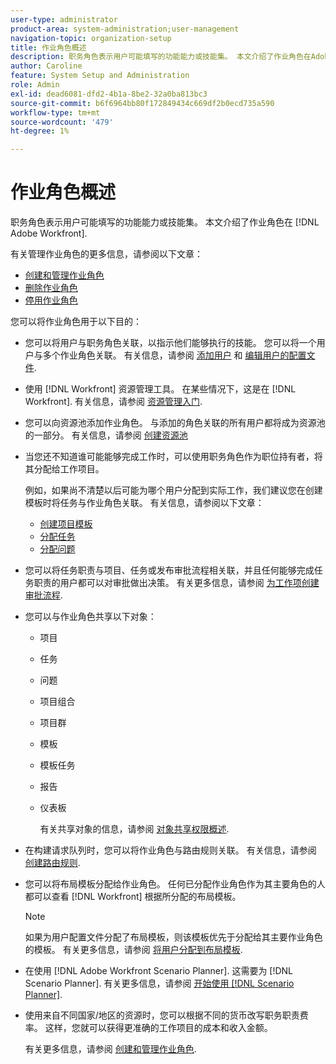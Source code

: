```yaml
---
user-type: administrator
product-area: system-administration;user-management
navigation-topic: organization-setup
title: 作业角色概述
description: 职务角色表示用户可能填写的功能能力或技能集。 本文介绍了作业角色在Adobe Workfront中的各种用法。
author: Caroline
feature: System Setup and Administration
role: Admin
exl-id: dead6081-dfd2-4b1a-8be2-32a0ba813bc3
source-git-commit: b6f6964bb80f172849434c669df2b0ecd735a590
workflow-type: tm+mt
source-wordcount: '479'
ht-degree: 1%

---
```


# 作业角色概述

职务角色表示用户可能填写的功能能力或技能集。 本文介绍了作业角色在 [!DNL Adobe Workfront].

有关管理作业角色的更多信息，请参阅以下文章：

* [创建和管理作业角色](../../../administration-and-setup/set-up-workfront/organizational-setup/create-manage-job-roles.md)
* [删除作业角色](../../../administration-and-setup/set-up-workfront/organizational-setup/delete-job-roles.md)
* [停用作业角色](../../../administration-and-setup/set-up-workfront/organizational-setup/deactivate-job-roles.md)

您可以将作业角色用于以下目的：

* 您可以将用户与职务角色关联，以指示他们能够执行的技能。 您可以将一个用户与多个作业角色关联。 有关信息，请参阅 [添加用户](../../../administration-and-setup/add-users/create-and-manage-users/add-users.md) 和 [编辑用户的配置文件](../../../administration-and-setup/add-users/create-and-manage-users/edit-a-users-profile.md).
* 使用 [!DNL Workfront] 资源管理工具。 在某些情况下，这是在 [!DNL Workfront]. 有关信息，请参阅 [资源管理入门](../../../resource-mgmt/resource-mgmt-overview/get-started-resource-management.md).
* 您可以向资源池添加作业角色。 与添加的角色关联的所有用户都将成为资源池的一部分。 有关信息，请参阅 [创建资源池](../../../resource-mgmt/resource-planning/resource-pools/create-resource-pools.md)
* 当您还不知道谁可能能够完成工作时，可以使用职务角色作为职位持有者，将其分配给工作项目。

   例如，如果尚不清楚以后可能为哪个用户分配到实际工作，我们建议您在创建模板时将任务与作业角色关联。 有关信息，请参阅以下文章：

   * [创建项目模板](../../../manage-work/projects/create-and-manage-templates/create-template.md)
   * [分配任务](../../../manage-work/tasks/assign-tasks/assign-tasks.md)
   * [分配问题](../../../manage-work/issues/manage-issues/assign-issues.md)

* 您可以将任务职责与项目、任务或发布审批流程相关联，并且任何能够完成任务职责的用户都可以对审批做出决策。 有关更多信息，请参阅 [为工作项创建审批流程](../../../administration-and-setup/customize-workfront/configure-approval-milestone-processes/create-approval-processes.md).
* 您可以与作业角色共享以下对象：

   * 项目
   * 任务
   * 问题
   * 项目组合
   * 项目群
   * 模板
   * 模板任务
   * 报告
   * 仪表板

      有关共享对象的信息，请参阅 [对象共享权限概述](../../../workfront-basics/grant-and-request-access-to-objects/sharing-permissions-on-objects-overview.md).

* 在构建请求队列时，您可以将作业角色与路由规则关联。 有关信息，请参阅 [创建路由规则](../../../manage-work/requests/create-and-manage-request-queues/create-routing-rules.md).
* 您可以将布局模板分配给作业角色。 任何已分配作业角色作为其主要角色的人都可以查看 [!DNL Workfront] 根据所分配的布局模板。

   >[!NOTE]
   >
   >如果为用户配置文件分配了布局模板，则该模板优先于分配给其主要作业角色的模板。 有关更多信息，请参阅 [将用户分配到布局模板](../../../administration-and-setup/customize-workfront/use-layout-templates/assign-users-to-layout-template.md).

* 在使用 [!DNL Adobe Workfront Scenario Planner]. 这需要为 [!DNL Scenario Planner]. 有关更多信息，请参阅 [开始使用 [!DNL Scenario Planner]](../../../scenario-planner/get-started-with-scenario-planning.md).
* 使用来自不同国家/地区的资源时，您可以根据不同的货币改写职务职责费率。 这样，您就可以获得更准确的工作项目的成本和收入金额。

   有关更多信息，请参阅 [创建和管理作业角色](../../../administration-and-setup/set-up-workfront/organizational-setup/create-manage-job-roles.md).
